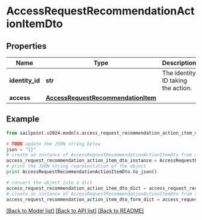 # AccessRequestRecommendationActionItemDto


## Properties

Name | Type | Description | Notes
------------ | ------------- | ------------- | -------------
**identity_id** | **str** | The identity ID taking the action. | 
**access** | [**AccessRequestRecommendationItem**](AccessRequestRecommendationItem.md) |  | 

## Example

```python
from sailpoint.v2024.models.access_request_recommendation_action_item_dto import AccessRequestRecommendationActionItemDto

# TODO update the JSON string below
json = "{}"
# create an instance of AccessRequestRecommendationActionItemDto from a JSON string
access_request_recommendation_action_item_dto_instance = AccessRequestRecommendationActionItemDto.from_json(json)
# print the JSON string representation of the object
print AccessRequestRecommendationActionItemDto.to_json()

# convert the object into a dict
access_request_recommendation_action_item_dto_dict = access_request_recommendation_action_item_dto_instance.to_dict()
# create an instance of AccessRequestRecommendationActionItemDto from a dict
access_request_recommendation_action_item_dto_form_dict = access_request_recommendation_action_item_dto.from_dict(access_request_recommendation_action_item_dto_dict)
```
[[Back to Model list]](../README.md#documentation-for-models) [[Back to API list]](../README.md#documentation-for-api-endpoints) [[Back to README]](../README.md)


